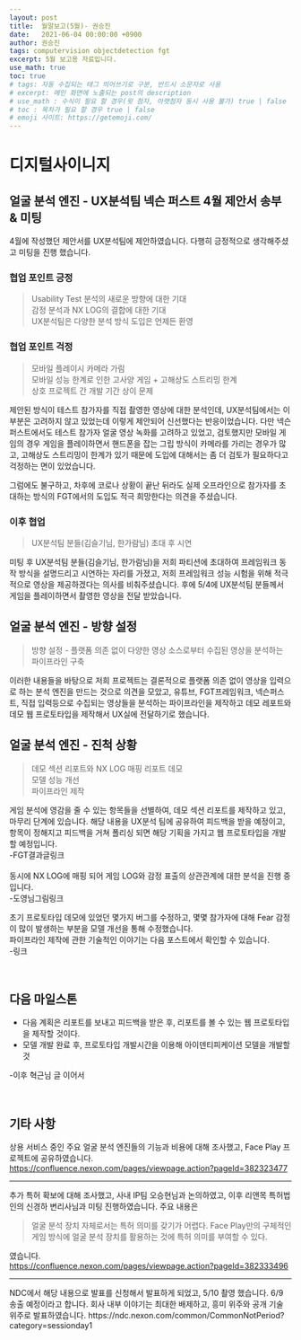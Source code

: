 ```yaml
---
layout: post
title:  월말보고(5월)- 권승진
date:   2021-06-04 00:00:00 +0900
author: 권승진
tags: computervision objectdetection fgt
excerpt: 5월 보고용 자료입니다.
use_math: true
toc: true
# tags: 자동 수집되는 태그 띄어쓰기로 구분, 반드시 소문자로 사용
# excerpt: 메인 화면에 노출되는 post의 description
# use_math : 수식이 필요 할 경우(윗 첨자, 아랫첨자 동시 사용 불가) true | false
# toc : 목차가 필요 할 경우 true | false
# emoji 사이트: https://getemoji.com/
---
```


# 디지털사이니지
## 얼굴 분석 엔진 - UX분석팀 넥슨 퍼스트 4월 제안서 송부 & 미팅
4월에 작성했던 제안서를 UX분석팀에 제안하였습니다. 다행히 긍정적으로 생각해주셨고 미팅을 진행 했습니다.

### 협업 포인트 긍정
> Usability Test 분석의 새로운 방향에 대한 기대  
> 감정 분석과 NX LOG의 결합에 대한 기대  
> UX분석팀은 다양한 분석 방식 도입은 언제든 환영

### 협업 포인트 걱정
> 모바일 플레이시 카메라 가림  
> 모바일 성능 한계로 인한 고사양 게임 + 고해상도 스트리밍 한계  
> 상호 프로젝트 간 개발 기간 상이 문제


제안된 방식이 테스트 참가자를 직접 촬영한 영상에 대한 분석인데, UX분석팀에서는 이 부분은 고려하지 않고 있었는데 이렇게 제안되어 신선했다는 반응이었습니다. 다만 넥슨 퍼스트에서도 테스트 참가자 얼굴 영상 녹화를 고려하고 있었고, 검토했지만 모바일 게임의 경우 게임을 플레이하면서 핸드폰을 잡는 그립 방식이 카메라를 가리는 경우가 많고, 고해상도 스트리밍이 한계가 있기 때문에 도입에 대해서는 좀 더 검토가 필요하다고 걱정하는 면이 있었습니다. 

그럼에도 불구하고, 차후에 코로나 상황이 끝난 뒤라도 실제 오프라인으로 참가자를 초대하는 방식의 FGT에서의 도입도 적극 희망한다는 의견을 주셨습니다.

### 이후 협업
> UX분석팀 분들(김슬기님, 한가람님) 초대 후 시연  

미팅 후 UX분석팀 분들(김슬기님, 한가람님)을 저희 파티션에 초대하여 프레임워크 동작 방식을 설명드리고 시연하는 자리를 가졌고, 저희 프레임워크 성능 시험을 위해 적극적으로 영상을 제공하겠다는 의사를 비춰주셨습니다. 후에 5/4에 UX분석팀 분들께서 게임을 플레이하면서 촬영한 영상을 전달 받았습니다.

## 얼굴 분석 엔진 - 방향 설정
> 방향 설정 - 플랫폼 의존 없이 다양한 영상 소스로부터 수집된 영상을 분석하는 파이프라인 구축  

이러한 내용들을 바탕으로 저희 프로젝트는 결론적으로 플랫폼 의존 없이 영상을 입력으로 하는 분석 엔진을 만드는 것으로 의견을 모았고, 유튜브, FGT프레임워크, 넥슨퍼스트, 직접 입력등으로 수집되는 영상들을 분석하는 파이프라인을 제작하고 데모 레포트와 데모 웹 프로토타입을 제작해서 UX실에 전달하기로 했습니다.


## 얼굴 분석 엔진 - 진척 상황
> 데모 섹션 리포트와 NX LOG 매핑 리포트 데모  
모델 성능 개선  
파이프라인 제작

게임 분석에 영감을 줄 수 있는 항목들을 선별하여, 데모 섹션 리포트를 제작하고 있고, 마무리 단계에 있습니다. 해당 내용을 UX분석 팀에 공유하여 피드백을 받을 예정이고, 항목이 정해지고 피드백을 거쳐 폴리싱 되면 해당 기획을 가지고 웹 프로토타입을 개발할 예정입니다.  
-FGT결과글링크
<br/>  
동시에 NX LOG에 매핑 되어 게임 LOG와 감정 표출의 상관관계에 대한 분석을 진행 중입니다.  
-도영님그림링크
<br/>
  
초기 프로토타입 데모에 있었던 몇가지 버그를 수정하고, 몇몇 참가자에 대해 Fear 감정이 많이 발생하는 부분을 모델 개선을 통해 수정했습니다.  
파이프라인 제작에 관한 기술적인 이야기는 다음 포스트에서 확인할 수 있습니다.
<br/>
-링크


<br/>

## 다음 마일스톤
- 다음 계획은 리포트를 보내고 피드백을 받은 후, 리포트를 볼 수 있는 웹 프로토타입을 제작할 것이다.
- 모델 개발 완료 후, 프로토타입 개발시간을 이용해 아이덴티피케이션 모델을 개발할 것

-이후 혁근님 글 이어서

<br/>

## 기타 사항
상용 서비스 중인 주요 얼굴 분석 엔진들의 기능과 비용에 대해 조사했고, Face Play 프로젝트에 공유하였습니다.  
https://confluence.nexon.com/pages/viewpage.action?pageId=382323477
<hr/>
추가 특허 확보에 대해 조사했고, 사내 IP팀 오승현님과 논의하였고, 이후 리앤목 특허법인의 신경하 변리사님과 미팅 진행하였습니다. 
주요 내용은 

> 얼굴 분석 장치 자체로서는 특허 의미를 갖기가 어렵다. Face Play만의 구체적인 게임 방식에 얼굴 분석 장치를 활용하는 것에 특허 의미를 부여할 수 있다. 

였습니다.  
https://confluence.nexon.com/pages/viewpage.action?pageId=382333496
<hr/>
NDC에서 해당 내용으로 발표를 신청해서 발표하게 되었고, 5/10 촬영 했습니다. 6/9 송출 예정이라고 합니다. 회사 내부 이야기는 최대한 배제하고, 흥미 위주와 공개 기술 위주로 발표하였습니다.  
https://ndc.nexon.com/common/CommonNotPeriod?category=sessionday1
